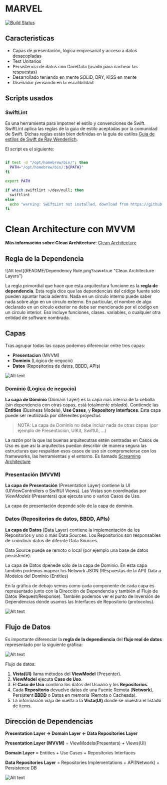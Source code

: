 # MARVEL

[![Build Status](https://app.bitrise.io/app/5535191b39398335/status.svg?token=ZL9s6vIO5SbhMu6J18x31Q&branch=develop)](https://app.bitrise.io/app/5535191b39398335)

## Caracteristicas
* Capas de presentación, lógica empresarial y acceso a datos desacopladas
* Test Unitarios
* Persistencia de datos con CoreData (usado para cachear las respuestas)
* Desarrollado teniendo en mente SOLID, DRY, KISS en mente
* Diseñador pensando en la escalibilidad

## Scripts usados

### SwiftLint

Es una herramienta para impotner el estilo y convenciones de Swift. SwiftLint aplica las reglas de la guia de estilo aceptadas por la comunidad de Swift. Dichas reglas están bien definidas en la guía de estilos [Guia de estilos de Swift de Ray Wenderlich](https://github.com/raywenderlich/swift-style-guide).

El script es el siguiente:


```bash

if test -d "/opt/homebrew/bin/"; then
  PATH="/opt/homebrew/bin/:${PATH}"
fi

export PATH

if which swiftlint >/dev/null; then
  swiftlint
else
  echo "warning: SwiftLint not installed, download from https://github.com/realm/SwiftLint"
fi

```


# Clean Architecture con MVVM

**Más información sobre Clean Architecture**: <a href="https://blog.cleancoder.com/uncle-bob/2012/08/13/the-clean-architecture.html">Clean Architecture</a>

## Regla de la Dependencia

![Alt text](README/Dependency Rule.png?raw=true "Clean Architecture Layers")

La regla primordial que hace que esta arquitectura funcione es la **regla de dependencia**. Esta regla dice que las dependencias del código fuente solo pueden apuntar hacia adentro. Nada en un círculo interno puede saber nada sobre algo en un círculo externo. En particular, el nombre de algo declarado en un círculo exterior no debe ser mencionado por el código en un círculo interior. Eso incluye funciones, clases. variables, o cualquier otra entidad de software nombrada.



## Capas

Tras agrupar todas las capas podemos diferenciar entre tres capas:

* **Presentacion** (MVVM)
* **Dominio** (Lógica de negocio)
* **Datos** (Repositorios de datos, BBDD, APIs)

![Alt text](README/Layers.png?raw=true "Clean Architecture Layers")


### Dominio (Lógica de negocio)

**La capa de Dominio** (Domain Layer) es la capa mas interna de la cebolla (sin dependencia con otras capas, está totalmente *aislada*). Contiende las **Entities** (Business Models), **Use Cases**, y **Repository Interfaces**. Esta capa puede ser reutilizada por diferentes proyectos


> NOTA: La capa de Dominio no debe incluir nada de otras capas (por ejemplo de Presentación, UIKit, SwiftUI, ...)



La razón por la que las buenas arquitecutras estén centradas en Casos de Uso es que así la arquitectos puedan describir de manera segura las estructuras que respaldan esos casos de uso sin comprometerse con los frameworks, las herramientas y el entorno. Es llamado <a href="https://blog.cleancoder.com/uncle-bob/2011/09/30/Screaming-Architecture.html">Screaming Architecture</a>

### Presentación (MVVM)

**La capa de Presentación** (Presentation Layer) contiene la UI (UIViewControllers o SwiftUI Views). Las Vistas son coordinadas por *ViewModels* (Presenters) que ejecuta uno o varios Casos de Uso.

La capa de presentación depende sólo de la capa de dominio.

### Datos (Repositorios de datos, BBDD, APIs)
**La capa de Datos** (Data Layer) contiene la implementación de los Repositorios y uno o más Data Sources. Los Repositorios son responsables de coordinar datos de difernte Data Sources.

Data Source puede se remoto o local (por ejemplo una base de datos persistente).

La capa de Datos dpenede sólo de la capa de Dominio. En esta capa también podemos mapear los Network JSON (REspuestas de la API) Data a Modelos del Dominio (Entities)

En la gráfica de debajo vemos como cada componente de cada capa es representado junto con la Dirección de Dependencia y también el Flujo de Datos (Request/Response). También podemos ver el punto de Inversión de Dependencias dónde usamos las Interfaces de Repositorio (protocolos).

![Alt text](README/Dependencies.png?raw=true "Clean Architecture Data Flow")

## Flujo de Datos
Es importante diferenciar la **regla de la dependiencia** del **flujo real de datos** representado por la siguiente gráfica:

![Alt text](README/DataFlow.png?raw=true "Clean Architecture Data Flow")

Flujo de datos:

1. **Vista(UI)** llama métodos del **ViewModel** (Presenter).
2. **ViewModel** ejecuta **Caso de Uso**.
3. El **Caso de Uso** combina los datos del Usuario y los **Repositorios**.
4. Cada **Repositorio** devuelve datos de una Fuente Remota (**Network**), Persistent **BBDD** o Datos en memoria (Remota o Cacheada).
5. La información viaja de vuelta a la **Vista(UI)** donde se muestra el listado de items.

## Dirección de Dependencias

**Presentation Layer -> Domain Layer <- Data Repositories Layer**

**Presentation Layer (MVVM)** = ViewModels(Presenters) + Views(UI)

**Domain Layer** = Entities + Use Cases + Repositories Interfaces

**Data Repositories Layer** = Repositories Implementations + API(Network) + Persistence DB

![Alt text](README/LayersDependency.png?raw=true "Clean Architecture Layers")